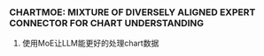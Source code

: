 ### CHARTMOE: MIXTURE OF DIVERSELY ALIGNED EXPERT CONNECTOR FOR CHART UNDERSTANDING
1. 使用MoE让LLM能更好的处理chart数据